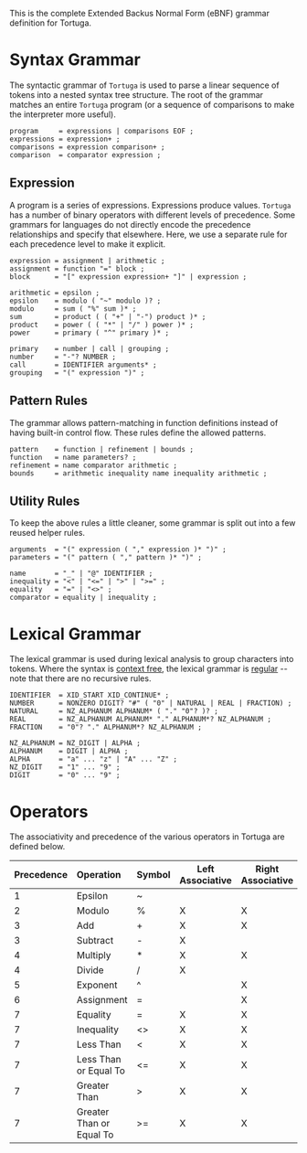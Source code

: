 This is the complete Extended Backus Normal Form (eBNF) grammar definition for Tortuga.

# Syntax Grammar
The syntactic grammar of `Tortuga` is used to parse a linear sequence of tokens into a nested syntax tree structure. The root of the grammar matches an entire `Tortuga` program (or a sequence of comparisons to make the interpreter more useful).

```ebnf
program     = expressions | comparisons EOF ;
expressions = expression+ ;
comparisons = expression comparison+ ;
comparison  = comparator expression ;
```

## Expression
A program is a series of expressions. Expressions produce values. `Tortuga` has a number of binary operators with different levels of precedence. Some grammars for languages do not directly encode the precedence relationships and specify that elsewhere. Here, we use a separate rule for each precedence level to make it explicit.

```ebnf
expression = assignment | arithmetic ;
assignment = function "=" block ;
block      = "[" expression expression+ "]" | expression ;

arithmetic = epsilon ;
epsilon    = modulo ( "~" modulo )? ;
modulo     = sum ( "%" sum )* ;
sum        = product ( ( "+" | "-") product )* ;
product    = power ( ( "*" | "/" ) power )* ;
power      = primary ( "^" primary )* ;

primary    = number | call | grouping ;
number     = "-"? NUMBER ;
call       = IDENTIFIER arguments* ;
grouping   = "(" expression ")" ;
```

## Pattern Rules
The grammar allows pattern-matching in function definitions instead of having built-in control flow. These rules define the allowed patterns.

```ebnf
pattern    = function | refinement | bounds ;
function   = name parameters? ;
refinement = name comparator arithmetic ;
bounds     = arithmetic inequality name inequality arithmetic ;
```

## Utility Rules
To keep the above rules a little cleaner, some grammar is split out into a few reused helper rules.

```ebnf
arguments  = "(" expression ( "," expression )* ")" ;
parameters = "(" pattern ( "," pattern )* ")" ;

name       = "_" | "@" IDENTIFIER ;
inequality = "<" | "<=" | ">" | ">=" ;
equality   = "=" | "<>" ;
comparator = equality | inequality ;
```

# Lexical Grammar
The lexical grammar is used during lexical analysis to group characters into tokens. Where the syntax is [context free](https://en.wikipedia.org/wiki/Context-free_grammar), the lexical grammar is [regular](https://en.wikipedia.org/wiki/Regular_grammar) -- note that there are no recursive rules.

```ebnf
IDENTIFIER  = XID_START XID_CONTINUE* ;
NUMBER      = NONZERO DIGIT? "#" ( "0" | NATURAL | REAL | FRACTION) ;
NATURAL     = NZ_ALPHANUM ALPHANUM* ( "." "0"? )? ;
REAL        = NZ_ALPHANUM ALPHANUM* "." ALPHANUM*? NZ_ALPHANUM ;
FRACTION    = "0"? "." ALPHANUM*? NZ_ALPHANUM ;

NZ_ALPHANUM = NZ_DIGIT | ALPHA ;                
ALPHANUM    = DIGIT | ALPHA ;
ALPHA       = "a" ... "z" | "A" ... "Z" ;
NZ_DIGIT    = "1" ... "9" ;
DIGIT       = "0" ... "9" ;
```

# Operators
The associativity and precedence of the various operators in Tortuga are defined below.

| Precedence | Operation                | Symbol | Left Associative | Right Associative | Non-Associative |
|:-----------|:-------------------------|--------|------------------|-------------------|-----------------|
| 1          | Epsilon                  | ~      |                  |                   | X               |
| 2          | Modulo                   | %      | X                | X                 |                 |
| 3          | Add                      | +      | X                | X                 |                 |
| 3          | Subtract                 | -      | X                |                   |                 |
| 4          | Multiply                 | *      | X                | X                 |                 |
| 4          | Divide                   | /      | X                |                   |                 |
| 5          | Exponent                 | ^      |                  | X                 |                 |
| 6          | Assignment               | =      |                  | X                 |                 |
| 7          | Equality                 | =      | X                | X                 |                 |
| 7          | Inequality               | <>     | X                | X                 |                 |
| 7          | Less Than                | <      | X                | X                 |                 |
| 7          | Less Than or Equal To    | <=     | X                | X                 |                 |
| 7          | Greater Than             | >      | X                | X                 |                 |
| 7          | Greater Than or Equal To | >=     | X                | X                 |                 |